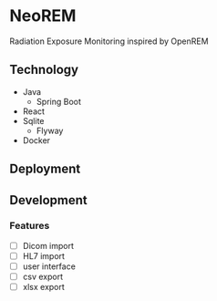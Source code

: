 # NeoREM
Radiation Exposure Monitoring inspired by OpenREM

## Technology
- Java
  - Spring Boot
- React
- Sqlite
  - Flyway
- Docker

## Deployment

## Development

### Features
- [ ] Dicom import
- [ ] HL7 import
- [ ] user interface
- [ ] csv export
- [ ] xlsx export
